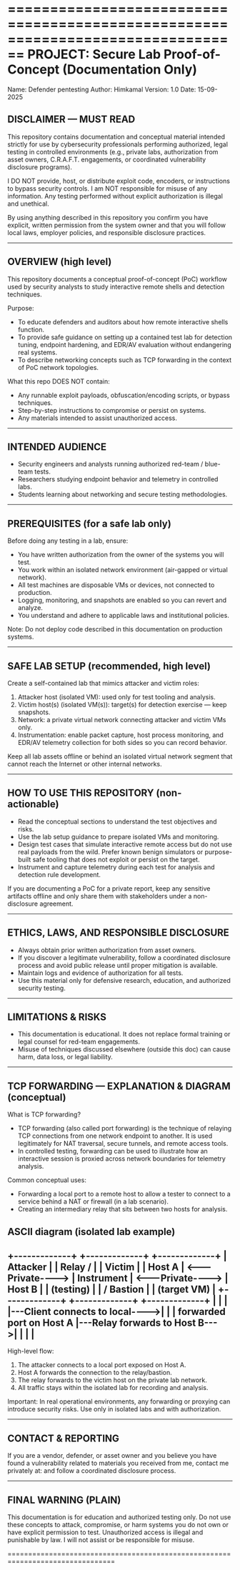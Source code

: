 ================================================================================
PROJECT: Secure Lab Proof-of-Concept (Documentation Only)
================================================================================
Name:        Defender pentesting
Author:      Himkamal
Version:     1.0
Date:        15-09-2025

DISCLAIMER — MUST READ
--------------------------------------------------------------------------------
This repository contains documentation and conceptual material intended strictly
for use by cybersecurity professionals performing authorized, legal testing in
controlled environments (e.g., private labs, authorization from asset owners,
C.R.A.F.T. engagements, or coordinated vulnerability disclosure programs).

I DO NOT provide, host, or distribute exploit code, encoders, or instructions to
bypass security controls. I am NOT responsible for misuse of any information.
Any testing performed without explicit authorization is illegal and unethical.

By using anything described in this repository you confirm you have explicit,
written permission from the system owner and that you will follow local laws,
employer policies, and responsible disclosure practices.

--------------------------------------------------------------------------------
OVERVIEW (high level)
--------------------------------------------------------------------------------
This repository documents a conceptual proof-of-concept (PoC) workflow used by
security analysts to study interactive remote shells and detection techniques.

Purpose:
- To educate defenders and auditors about how remote interactive shells function.
- To provide safe guidance on setting up a contained test lab for detection tuning,
  endpoint hardening, and EDR/AV evaluation without endangering real systems.
- To describe networking concepts such as TCP forwarding in the context of PoC
  network topologies.

What this repo DOES NOT contain:
- Any runnable exploit payloads, obfuscation/encoding scripts, or bypass techniques.
- Step-by-step instructions to compromise or persist on systems.
- Any materials intended to assist unauthorized access.

--------------------------------------------------------------------------------
INTENDED AUDIENCE
--------------------------------------------------------------------------------
- Security engineers and analysts running authorized red-team / blue-team tests.
- Researchers studying endpoint behavior and telemetry in controlled labs.
- Students learning about networking and secure testing methodologies.

--------------------------------------------------------------------------------
PREREQUISITES (for a safe lab only)
--------------------------------------------------------------------------------
Before doing any testing in a lab, ensure:
- You have written authorization from the owner of the systems you will test.
- You work within an isolated network environment (air-gapped or virtual network).
- All test machines are disposable VMs or devices, not connected to production.
- Logging, monitoring, and snapshots are enabled so you can revert and analyze.
- You understand and adhere to applicable laws and institutional policies.

Note: Do not deploy code described in this documentation on production systems.

--------------------------------------------------------------------------------
SAFE LAB SETUP (recommended, high level)
--------------------------------------------------------------------------------
Create a self-contained lab that mimics attacker and victim roles:

1. Attacker host (isolated VM): used only for test tooling and analysis.
2. Victim host(s) (isolated VM(s)): target(s) for detection exercise — keep snapshots.
3. Network: a private virtual network connecting attacker and victim VMs only.
4. Instrumentation: enable packet capture, host process monitoring, and EDR/AV
   telemetry collection for both sides so you can record behavior.

Keep all lab assets offline or behind an isolated virtual network segment that
cannot reach the Internet or other internal networks.

--------------------------------------------------------------------------------
HOW TO USE THIS REPOSITORY (non-actionable)
--------------------------------------------------------------------------------
- Read the conceptual sections to understand the test objectives and risks.
- Use the lab setup guidance to prepare isolated VMs and monitoring.
- Design test cases that simulate interactive remote access but do not use real
  payloads from the wild. Prefer known benign simulators or purpose-built safe
  tooling that does not exploit or persist on the target.
- Instrument and capture telemetry during each test for analysis and detection
  rule development.

If you are documenting a PoC for a private report, keep any sensitive artifacts
offline and only share them with stakeholders under a non-disclosure agreement.

--------------------------------------------------------------------------------
ETHICS, LAWS, AND RESPONSIBLE DISCLOSURE
--------------------------------------------------------------------------------
- Always obtain prior written authorization from asset owners.
- If you discover a legitimate vulnerability, follow a coordinated disclosure
  process and avoid public release until proper mitigation is available.
- Maintain logs and evidence of authorization for all tests.
- Use this material only for defensive research, education, and authorized
  security testing.

--------------------------------------------------------------------------------
LIMITATIONS & RISKS
--------------------------------------------------------------------------------
- This documentation is educational. It does not replace formal training or legal
  counsel for red-team engagements.
- Misuse of techniques discussed elsewhere (outside this doc) can cause harm,
  data loss, or legal liability.

--------------------------------------------------------------------------------
TCP FORWARDING — EXPLANATION & DIAGRAM (conceptual)
--------------------------------------------------------------------------------
What is TCP forwarding?
- TCP forwarding (also called port forwarding) is the technique of relaying TCP
  connections from one network endpoint to another. It is used legitimately for
  NAT traversal, secure tunnels, and remote access tools.
- In controlled testing, forwarding can be used to illustrate how an interactive
  session is proxied across network boundaries for telemetry analysis.

Common conceptual uses:
- Forwarding a local port to a remote host to allow a tester to connect to a
  service behind a NAT or firewall (in a lab scenario).
- Creating an intermediary relay that sits between two hosts for analysis.

ASCII diagram (isolated lab example)
--------------------------------------------------------------------------------
+-------------+                 +-------------+                 +-------------+
|  Attacker   |                 |   Relay /   |                 |   Victim    |
|   Host A    | <---Private----> | Instrument  | <---Private----> |   Host B    |
| (testing)   |                 | / Bastion   |                 | (target VM) |
+-------------+                 +-------------+                 +-------------+
     |                                |                              |
     |---Client connects to local---->|                              |
     |   forwarded port on Host A     |---Relay forwards to Host B--->|
     |                                |                              |
--------------------------------------------------------------------------------

High-level flow:
1. The attacker connects to a local port exposed on Host A.
2. Host A forwards the connection to the relay/bastion.
3. The relay forwards to the victim host on the private lab network.
4. All traffic stays within the isolated lab for recording and analysis.

Important: In real operational environments, any forwarding or proxying can
introduce security risks. Use only in isolated labs and with authorization.

--------------------------------------------------------------------------------
CONTACT & REPORTING
--------------------------------------------------------------------------------
If you are a vendor, defender, or asset owner and you believe you have found a
vulnerability related to materials you received from me, contact me privately at:
<your contact method> and follow a coordinated disclosure process.

--------------------------------------------------------------------------------
FINAL WARNING (PLAIN)
--------------------------------------------------------------------------------
This documentation is for education and authorized testing only. Do not use
these concepts to attack, compromise, or harm systems you do not own or have
explicit permission to test. Unauthorized access is illegal and punishable by
law. I will not assist or be responsible for misuse.

================================================================================
